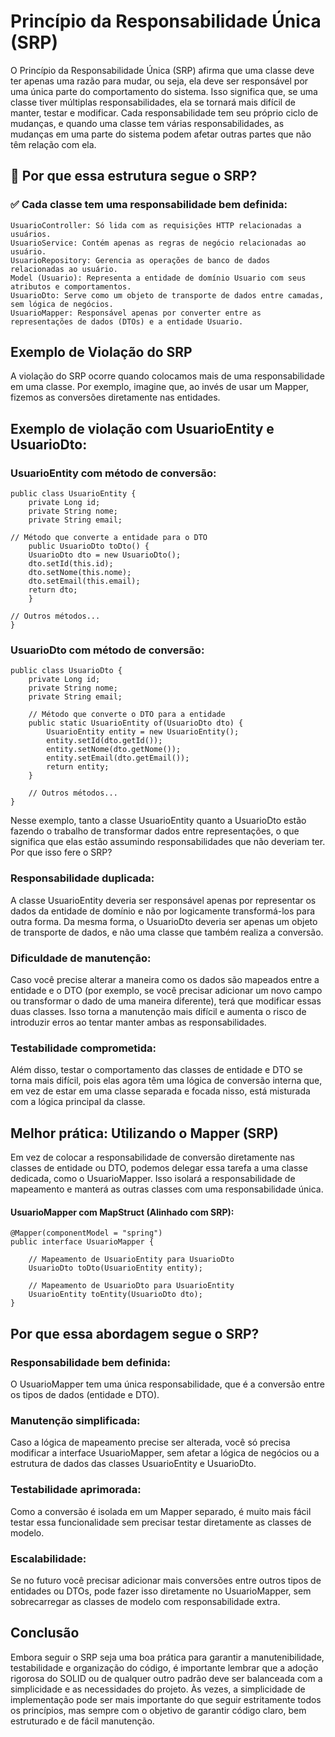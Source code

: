 # Princípio da Responsabilidade Única (SRP)

O Princípio da Responsabilidade Única (SRP) afirma que uma classe deve ter apenas uma razão para mudar, ou seja, ela deve ser responsável por uma única parte do comportamento do sistema. Isso significa que, se uma classe tiver múltiplas responsabilidades, ela se tornará mais difícil de manter, testar e modificar. Cada responsabilidade tem seu próprio ciclo de mudanças, e quando uma classe tem várias responsabilidades, as mudanças em uma parte do sistema podem afetar outras partes que não têm relação com ela.

## 🎯 Por que essa estrutura segue o SRP?

### ✅ Cada classe tem uma responsabilidade bem definida:

    UsuarioController: Só lida com as requisições HTTP relacionadas a usuários.
    UsuarioService: Contém apenas as regras de negócio relacionadas ao usuário.
    UsuarioRepository: Gerencia as operações de banco de dados relacionadas ao usuário.
    Model (Usuario): Representa a entidade de domínio Usuario com seus atributos e comportamentos.
    UsuarioDto: Serve como um objeto de transporte de dados entre camadas, sem lógica de negócios.
    UsuarioMapper: Responsável apenas por converter entre as representações de dados (DTOs) e a entidade Usuario.

## Exemplo de Violação do SRP

A violação do SRP ocorre quando colocamos mais de uma responsabilidade em uma classe. Por exemplo, imagine que, ao invés de usar um Mapper, fizemos as conversões diretamente nas entidades.

## Exemplo de violação com UsuarioEntity e UsuarioDto:

### UsuarioEntity com método de conversão:

    public class UsuarioEntity {
        private Long id;
        private String nome;
        private String email;

    // Método que converte a entidade para o DTO
        public UsuarioDto toDto() {
        UsuarioDto dto = new UsuarioDto();
        dto.setId(this.id);
        dto.setNome(this.nome);
        dto.setEmail(this.email);
        return dto;
        }

    // Outros métodos...
    }

### UsuarioDto com método de conversão:

    public class UsuarioDto {
        private Long id;
        private String nome;
        private String email;

        // Método que converte o DTO para a entidade
        public static UsuarioEntity of(UsuarioDto dto) {
            UsuarioEntity entity = new UsuarioEntity();
            entity.setId(dto.getId());
            entity.setNome(dto.getNome());
            entity.setEmail(dto.getEmail());
            return entity;
        }

        // Outros métodos...
    }

Nesse exemplo, tanto a classe UsuarioEntity quanto a UsuarioDto estão fazendo o trabalho de transformar dados entre representações, o que significa que elas estão assumindo responsabilidades que não deveriam ter.
Por que isso fere o SRP?

### Responsabilidade duplicada:
A classe UsuarioEntity deveria ser responsável apenas por representar os dados da entidade de domínio e não por logicamente transformá-los para outra forma.
Da mesma forma, o UsuarioDto deveria ser apenas um objeto de transporte de dados, e não uma classe que também realiza a conversão.

### Dificuldade de manutenção:
Caso você precise alterar a maneira como os dados são mapeados entre a entidade e o DTO (por exemplo, se você precisar adicionar um novo campo ou transformar o dado de uma maneira diferente), terá que modificar essas duas classes. Isso torna a manutenção mais difícil e aumenta o risco de introduzir erros ao tentar manter ambas as responsabilidades.

### Testabilidade comprometida:
Além disso, testar o comportamento das classes de entidade e DTO se torna mais difícil, pois elas agora têm uma lógica de conversão interna que, em vez de estar em uma classe separada e focada nisso, está misturada com a lógica principal da classe.

## Melhor prática: Utilizando o Mapper (SRP)

Em vez de colocar a responsabilidade de conversão diretamente nas classes de entidade ou DTO, podemos delegar essa tarefa a uma classe dedicada, como o UsuarioMapper. Isso isolará a responsabilidade de mapeamento e manterá as outras classes com uma responsabilidade única.

#### UsuarioMapper com MapStruct (Alinhado com SRP):

    @Mapper(componentModel = "spring")
    public interface UsuarioMapper {

        // Mapeamento de UsuarioEntity para UsuarioDto
        UsuarioDto toDto(UsuarioEntity entity);
    
        // Mapeamento de UsuarioDto para UsuarioEntity
        UsuarioEntity toEntity(UsuarioDto dto);
    }

## Por que essa abordagem segue o SRP?

### Responsabilidade bem definida: 
O UsuarioMapper tem uma única responsabilidade, que é a conversão entre os tipos de dados (entidade e DTO).

### Manutenção simplificada: 
Caso a lógica de mapeamento precise ser alterada, você só precisa modificar a interface UsuarioMapper, sem afetar a lógica de negócios ou a estrutura de dados das classes UsuarioEntity e UsuarioDto.

### Testabilidade aprimorada:
Como a conversão é isolada em um Mapper separado, é muito mais fácil testar essa funcionalidade sem precisar testar diretamente as classes de modelo.

### Escalabilidade: 
Se no futuro você precisar adicionar mais conversões entre outros tipos de entidades ou DTOs, pode fazer isso diretamente no UsuarioMapper, sem sobrecarregar as classes de modelo com responsabilidade extra.

## Conclusão

Embora seguir o SRP seja uma boa prática para garantir a manutenibilidade, testabilidade e organização do código, é importante lembrar que a adoção rigorosa do SOLID ou de qualquer outro padrão deve ser balanceada com a simplicidade e as necessidades do projeto. Às vezes, a simplicidade de implementação pode ser mais importante do que seguir estritamente todos os princípios, mas sempre com o objetivo de garantir código claro, bem estruturado e de fácil manutenção.